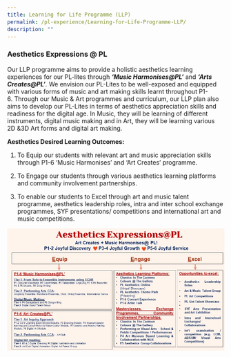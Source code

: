 ```yaml
---
title: Learning for Life Programme (LLP)
permalink: /pl-experience/Learning-for-Life-Programme-LLP/
description: ""
---
```

### **Aesthetics Expressions @ PL**


Our LLP programme aims to provide a holistic aesthetics learning experiences for our PL-lites through **_‘Music Harmonises@PL’_** and **_‘Arts Creates@PL’_**_._ We envision our PL-Lites to be well-exposed and equipped with various forms of music and art making skills learnt throughout P1-6. Through our Music & Art programmes and curriculum, our LLP plan also aims to develop our PL-Lites in terms of aesthetics appreciation skills and readiness for the digital age. In Music, they will be learning of different instruments, digital music making and in Art, they will be learning various 2D &3D Art forms and digital art making.  
  

**Aesthetics Desired Learning Outcomes:**

1) To Equip our students with relevant art and music appreciation skills through P1-6 ‘Music Harmonises’ and ‘Art Creates’ programme. 

2) To Engage our students through various aesthetics learning platforms and community involvement partnerships.

3) To enable our students to Excel through art and music talent programme, aesthetics leadership roles, intra and inter school exchange programmes, SYF presentations/ competitions and international art and music competitions.

![](/images/PL%20Experience/Aesthetics%20Expressions%20@%20PL/A1.jpg)